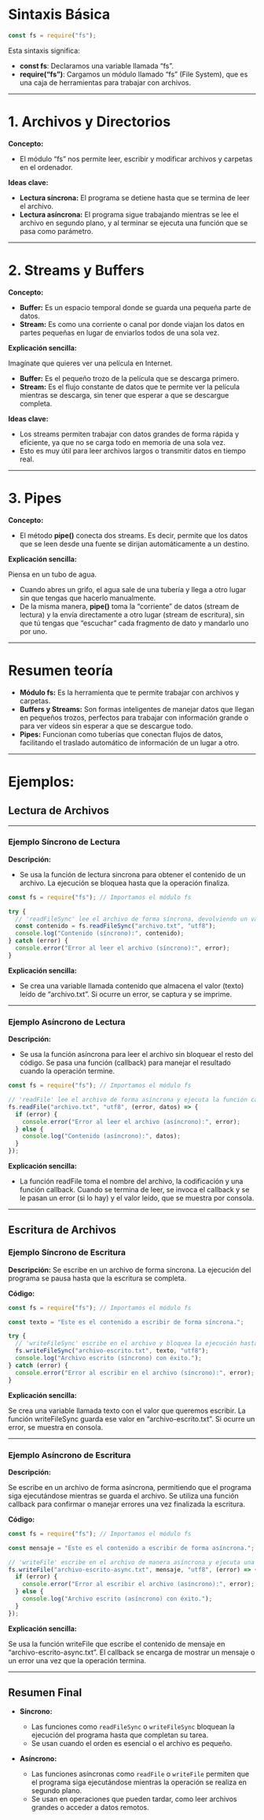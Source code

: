 # **Sintaxis Básica**

```js
const fs = require("fs");
```

Esta sintaxis significa:

- **const fs**: Declaramos una variable llamada “fs”.
- **require(“fs”)**: Cargamos un módulo llamado “fs” (File System), que es una caja de herramientas para trabajar con archivos.

---


# **1. Archivos y Directorios**
  
**Concepto:**
- El módulo “fs” nos permite leer, escribir y modificar archivos y carpetas en el ordenador. 

**Ideas clave:**

- **Lectura síncrona:** El programa se detiene hasta que se termina de leer el archivo.
- **Lectura asíncrona:** El programa sigue trabajando mientras se lee el archivo en segundo plano, y al terminar se ejecuta una función que se pasa como parámetro.

---


# **2. Streams y Buffers**

**Concepto:**

- **Buffer:** Es un espacio temporal donde se guarda una pequeña parte de datos.
- **Stream:** Es como una corriente o canal por donde viajan los datos en partes pequeñas en lugar de enviarlos todos de una sola vez.


**Explicación sencilla:**

Imagínate que quieres ver una película en Internet.

- **Buffer:** Es el pequeño trozo de la película que se descarga primero.
- **Stream:** Es el flujo constante de datos que te permite ver la película mientras se descarga, sin tener que esperar a que se descargue completa.
  

**Ideas clave:**

- Los streams permiten trabajar con datos grandes de forma rápida y eficiente, ya que no se carga todo en memoria de una sola vez.
- Esto es muy útil para leer archivos largos o transmitir datos en tiempo real.

---


# **3. Pipes**

**Concepto:**

- El método **pipe()** conecta dos streams. Es decir, permite que los datos que se leen desde una fuente se dirijan automáticamente a un destino.
  

**Explicación sencilla:**

Piensa en un tubo de agua.

- Cuando abres un grifo, el agua sale de una tubería y llega a otro lugar sin que tengas que hacerlo manualmente.
- De la misma manera, **pipe()** toma la “corriente” de datos (stream de lectura) y la envía directamente a otro lugar (stream de escritura), sin que tú tengas que “escuchar” cada fragmento de dato y mandarlo uno por uno.

---

# **Resumen teoría**

- **Módulo fs:** Es la herramienta que te permite trabajar con archivos y carpetas.
- **Buffers y Streams:** Son formas inteligentes de manejar datos que llegan en pequeños trozos, perfectos para trabajar con información grande o para ver vídeos sin esperar a que se descargue todo.
- **Pipes:** Funcionan como tuberías que conectan flujos de datos, facilitando el traslado automático de información de un lugar a otro.

---

# **Ejemplos**:

## **Lectura de Archivos**
---
### Ejemplo Síncrono de Lectura

**Descripción:**
- Se usa la función de lectura sincrona para obtener el contenido de un archivo. La ejecución se bloquea hasta que la operación finaliza.

```js
const fs = require("fs"); // Importamos el módulo fs

try {
  // 'readFileSync' lee el archivo de forma síncrona, devolviendo un valor (el contenido del archivo).
  const contenido = fs.readFileSync("archivo.txt", "utf8");
  console.log("Contenido (síncrono):", contenido);
} catch (error) {
  console.error("Error al leer el archivo (síncrono):", error);
}
```

**Explicación sencilla:**

- Se crea una variable llamada contenido que almacena el valor (texto) leído de “archivo.txt”. Si ocurre un error, se captura y se imprime.

---

### Ejemplo Asíncrono de Lectura

**Descripción:**

- Se usa la función asíncrona para leer el archivo sin bloquear el resto del código. Se pasa una función (callback) para manejar el resultado cuando la operación termine.

```js
const fs = require("fs"); // Importamos el módulo fs

// 'readFile' lee el archivo de forma asíncrona y ejecuta la función callback al finalizar.
fs.readFile("archivo.txt", "utf8", (error, datos) => {
  if (error) {
    console.error("Error al leer el archivo (asíncrono):", error);
  } else {
    console.log("Contenido (asíncrono):", datos);
  }
});
```



**Explicación sencilla:**

- La función readFile toma el nombre del archivo, la codificación y una función callback. Cuando se termina de leer, se invoca el callback y se le pasan un error (si lo hay) y el valor leído, que se muestra por consola.


---

## **Escritura de Archivos**

  

### Ejemplo Síncrono de Escritura

**Descripción:**
Se escribe en un archivo de forma síncrona. La ejecución del programa se pausa hasta que la escritura se completa.


**Código:**

```js
const fs = require("fs"); // Importamos el módulo fs

const texto = "Este es el contenido a escribir de forma síncrona.";

try {
  // 'writeFileSync' escribe en el archivo y bloquea la ejecución hasta terminar.
  fs.writeFileSync("archivo-escrito.txt", texto, "utf8");
  console.log("Archivo escrito (síncrono) con éxito.");
} catch (error) {
  console.error("Error al escribir en el archivo (síncrono):", error);
}
```



**Explicación sencilla:**

Se crea una variable llamada texto con el valor que queremos escribir. La función writeFileSync guarda ese valor en “archivo-escrito.txt”. Si ocurre un error, se muestra en consola.


---

### Ejemplo Asíncrono de Escritura

**Descripción:**

Se escribe en un archivo de forma asíncrona, permitiendo que el programa siga ejecutándose mientras se guarda el archivo. Se utiliza una función callback para confirmar o manejar errores una vez finalizada la escritura.


 **Código:**

```js
const fs = require("fs"); // Importamos el módulo fs

const mensaje = "Este es el contenido a escribir de forma asíncrona.";

// 'writeFile' escribe en el archivo de manera asíncrona y ejecuta una función callback al terminar.
fs.writeFile("archivo-escrito-async.txt", mensaje, "utf8", (error) => {
  if (error) {
    console.error("Error al escribir el archivo (asíncrono):", error);
  } else {
    console.log("Archivo escrito (asíncrono) con éxito.");
  }
});
```



**Explicación sencilla:**

Se usa la función writeFile que escribe el contenido de mensaje en “archivo-escrito-async.txt”. El callback se encarga de mostrar un mensaje o un error una vez que la operación termina.

---

## **Resumen Final**

- **Síncrono:**
    - Las funciones como `readFileSync` o `writeFileSync` bloquean la ejecución del programa hasta que completan su tarea.
    - Se usan cuando el orden es esencial o el archivo es pequeño.

- **Asíncrono:**
    - Las funciones asíncronas como `readFile` o `writeFile` permiten que el programa siga ejecutándose mientras la operación se realiza en segundo plano.
    - Se usan en operaciones que pueden tardar, como leer archivos grandes o acceder a datos remotos.
